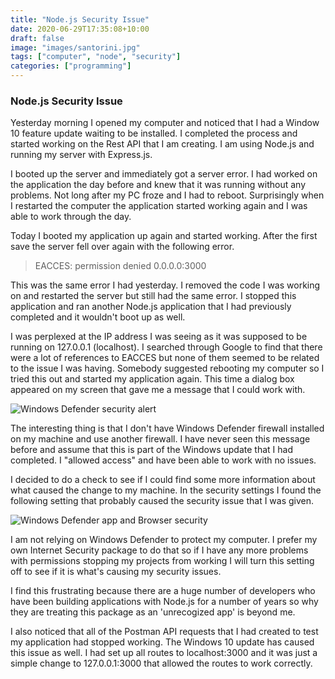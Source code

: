 ```yaml
---
title: "Node.js Security Issue"
date: 2020-06-29T17:35:08+10:00
draft: false
image: "images/santorini.jpg"
tags: ["computer", "node", "security"]
categories: ["programming"]
---
```


### Node.js Security Issue

Yesterday morning I opened my computer and noticed that I had a Window 10 feature update waiting to be installed. I completed the process and started working on the Rest API that I am creating. I am using Node.js and running my server with Express.js.

I booted up the server and immediately got a server error. I had worked on the application the day before and knew that it was running without any problems. Not long after my PC froze and I had to reboot. Surprisingly when I restarted the computer the application started working again and I was able to work through the day.

Today I booted my application up again and started working. After the first save the server fell over again with the following error.

> EACCES: permission denied 0.0.0.0:3000

This was the same error I had yesterday. I removed the code I was working on and restarted the server but still had the same error. I stopped this application and ran another Node.js application that I had previously completed and it wouldn't boot up as well.

I was perplexed at the IP address I was seeing as it was supposed to be running on 127.0.0.1 (localhost). I searched through Google to find that there were a lot of references to EACCES but none of them seemed to be related to the issue I was having. Somebody suggested rebooting my computer so I tried this out and started my application again. This time a dialog box appeared on my screen that gave me a message that I could work with.

![Windows Defender security alert](../images/defender.jpg "Windows Defender security alert")

The interesting thing is that I don't have Windows Defender firewall installed on my machine and use another firewall. I have never seen this message before and assume that this is part of the Windows update that I had completed. I "allowed access" and have been able to work with no issues.

I decided to do a check to see if I could find some more information about what caused the change to my machine. In the security settings I found the following setting that probably caused the security issue that I was given.

![Windows Defender app and Browser security](../images/app-security.jpg "Windows Defender app and Browser security")

I am not relying on Windows Defender to protect my computer. I prefer my own Internet Security package to do that so if I have any more problems with permissions stopping my projects from working I will turn this setting off to see if it is what's causing my security issues.

I find this frustrating because there are a huge number of developers who have been building applications with Node.js for a number of years so why they are treating this package as an 'unrecogized app' is beyond me.

I also noticed that all of the Postman API requests that I had created to test my application had stopped working. The Windows 10 update has caused this issue as well. I had set up all routes to localhost:3000 and it was just a simple change to 127.0.0.1:3000 that allowed the routes to work correctly.
